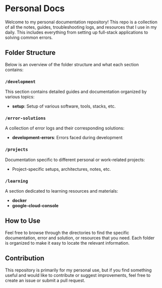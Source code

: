 # Personal Docs

Welcome to my personal documentation repository! This repo is a collection of all the notes, guides, troubleshooting logs, and resources that I use in my daily. This includes everything from setting up full-stack applications to solving common errors.

## Folder Structure

Below is an overview of the folder structure and what each section contains:
### `/development`
This section contains detailed guides and documentation organized by various topics:
- **setup**: Setup of various software, tools, stacks, etc.
### `/error-solutions`
A collection of error logs and their corresponding solutions:
- **development-errors**: Errors faced during development
### `/projects`
Documentation specific to different personal or work-related projects:
- Project-specific setups, architectures, notes, etc.
### `/learning`
A section dedicated to learning resources and materials:
- **docker**
- **google-cloud-console**

## How to Use

Feel free to browse through the directories to find the specific documentation, error and solution, or resources that you need. Each folder is organized to make it easy to locate the relevant information.

## Contribution

This repository is primarily for my personal use, but if you find something useful and would like to contribute or suggest improvements, feel free to create an issue or submit a pull request.

